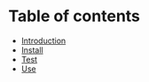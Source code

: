 # Table of contents

* [Introduction](README.md)
* [Install](install.md)
* [Test](test.md)
* [Use](use.md)

